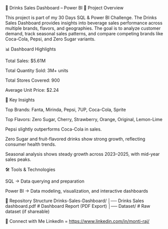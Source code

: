 🥤 Drinks Sales Dashboard – Power BI
📌 Project Overview

This project is part of my 30 Days SQL & Power BI Challenge.
The Drinks Sales Dashboard provides insights into beverage sales performance across multiple brands, flavors, and geographies. The goal is to analyze customer demand, track seasonal sales patterns, and compare competing brands like Coca-Cola, Pepsi, and Zero Sugar variants.

📊 Dashboard Highlights

Total Sales: $5.61M

Total Quantity Sold: 3M+ units

Total Stores Covered: 900

Average Unit Price: $2.24

🔑 Key Insights

Top Brands: Fanta, Mirinda, Pepsi, 7UP, Coca-Cola, Sprite

Top Flavors: Zero Sugar, Cherry, Strawberry, Orange, Original, Lemon-Lime

Pepsi slightly outperforms Coca-Cola in sales.

Zero Sugar and fruit-flavored drinks show strong growth, reflecting consumer health trends.

Seasonal analysis shows steady growth across 2023–2025, with mid-year sales peaks.

🛠️ Tools & Technologies

SQL → Data querying and preparation

Power BI → Data modeling, visualization, and interactive dashboards

📂 Repository Structure
Drinks-Sales-Dashboard/
│── Drinks Sales dashboard.pdf   # Dashboard Report (PDF Export)
│── Dataset/                     # Raw dataset (if shareable)


🔗 Connect with Me
Linkedln = https://www.linkedin.com/in/monti-raj/
